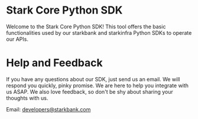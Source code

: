 # Stark Core Python SDK

Welcome to the Stark Core Python SDK!
This tool offers the basic functionalities used by our starkbank and starkinfra Python SDKs to operate our APIs. 

# Help and Feedback

If you have any questions about our SDK, just send us an email.
We will respond you quickly, pinky promise. We are here to help you integrate with us ASAP.
We also love feedback, so don't be shy about sharing your thoughts with us.

Email: developers@starkbank.com
